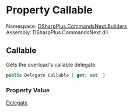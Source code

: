 # Property Callable

Namespace: [DSharpPlus.CommandsNext.Builders](DSharpPlus.CommandsNext.Builders.md)  
Assembly: DSharpPlus.CommandsNext.dll

## <a id="DSharpPlus_CommandsNext_Builders_CommandOverloadBuilder_Callable"></a>Callable

Gets the overload's callable delegate.

```csharp
public Delegate Callable { get; set; }
```

### Property Value

[Delegate](https://learn.microsoft.com/dotnet/api/system.delegate)

